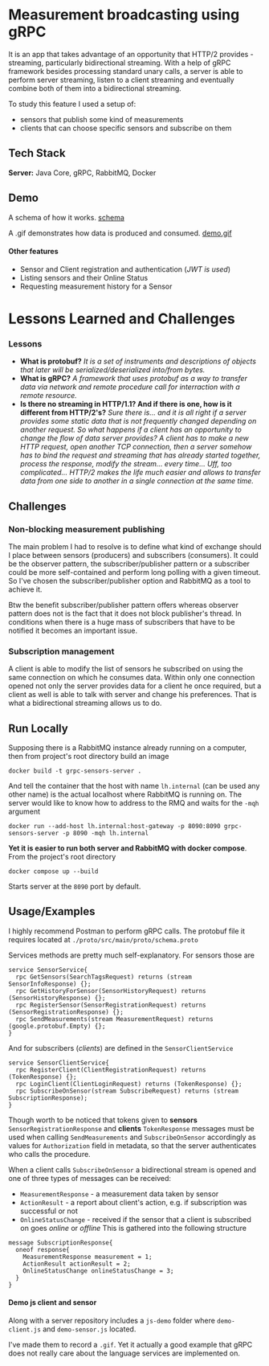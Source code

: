 
# Measurement broadcasting using gRPC

It is an app that takes advantage of an opportunity that HTTP/2 provides - 
streaming, particularly bidirectional streaming. With a help of gRPC 
framework besides processing standard unary calls, a server is able to
perform server streaming, listen to a client streaming and eventually combine both of them 
into a bidirectional streaming.

To study this feature I used a setup of:
- sensors that publish some kind of measurements
- clients that can choose specific sensors and subscribe on them

## Tech Stack

**Server:** Java Core, gRPC, RabbitMQ, Docker

## Demo

A schema of how it works.
[schema](./schema.jpg)

A .gif demonstrates how data is produced and consumed.
[demo.gif](./demo.gif)
#### Other features
- Sensor and Client registration and authentication (*JWT is used*)
- Listing sensors and their Online Status
- Requesting measurement history for a Sensor

# Lessons Learned and Challenges

### Lessons
- **What is protobuf?**
*It is a set of instruments and descriptions of objects that later will be serialized/deserialized into/from bytes.*
- **What is gRPC?**
*A framework that uses protobuf as a way to transfer data via network and remote procedure call
for interraction with a remote resource.*
- **Is there no streaming in HTTP/1.1? And if there is one, how is it different from HTTP/2's?**
*Sure there is... and it is all right if a server provides some static data
that is not frequently changed depending on another request. So what happens 
if a client has an opportunity to change the flow of data server provides? 
A client has to make a new HTTP request, open another TCP connection, then a server
somehow has to bind the request and streaming that has already started 
together, process the response, modify the stream... every time... Uff, too complicated... 
HTTP/2 makes the life much easier and allows to transfer data from one side to another in a single connection at the same time.*

## Challenges
### Non-blocking measurement publishing

The main problem I had to resolve is to define what kind of exchange should I place between
sensors (producers) and subscribers (consumers). It could be the observer pattern, 
the subscriber/publisher pattern or a subscriber could be more self-contained 
and perform long polling with a given timeout. So I've chosen the subscriber/publisher 
option and RabbitMQ as a tool to achieve it.

Btw the benefit subscriber/publisher pattern offers whereas observer pattern does not is the fact that it does 
not block publisher's thread. In conditions when
there is a huge mass of subscribers that have to be notified it becomes an important issue.

### Subscription management

A client is able to modify the list of sensors he subscribed on 
using the same connection on which he consumes data. Within only one connection 
opened not only the server provides data for a client he once required, but a client as well 
is able to talk with server and change his preferences. That is what a bidirectional
streaming allows us to do.


## Run Locally

Supposing there is a RabbitMQ instance already running on a computer, 
then from project's root directory build  an image
```
docker build -t grpc-sensors-server .
```
And tell the container that the host with name `lh.internal` 
(can be used any other name) is the actual localhost where RabbitMQ is running on.
The server would like to know how to address to the RMQ and waits for the `-mqh` argument
```
docker run --add-host lh.internal:host-gateway -p 8090:8090 grpc-sensors-server -p 8090 -mqh lh.internal
```
**Yet it is easier to run both server and RabbitMQ with docker compose**. From the project's root directory
```
docker compose up --build
```
Starts server at the `8090` port by default.


## Usage/Examples

I highly recommend Postman to perform gRPC calls. The protobuf file it requires 
located at `./proto/src/main/proto/schema.proto`

Services methods are pretty much self-explanatory.
For sensors those are

```
service SensorService{
  rpc GetSensors(SearchTagsRequest) returns (stream SensorInfoResponse) {};
  rpc GetHistoryForSensor(SensorHistoryRequest) returns (SensorHistoryResponse) {};
  rpc RegisterSensor(SensorRegistrationRequest) returns (SensorRegistrationResponse) {};
  rpc SendMeasurements(stream MeasurementRequest) returns (google.protobuf.Empty) {};
}
```
And for subscribers (*clients*) are defined in the `SensorClientService`
```
service SensorClientService{
  rpc RegisterClient(ClientRegistrationRequest) returns (TokenResponse) {};
  rpc LoginClient(ClientLoginRequest) returns (TokenResponse) {};
  rpc SubscribeOnSensor(stream SubscribeRequest) returns (stream SubscriptionResponse);
}
```


Though worth to be noticed that tokens given to **sensors** `SensorRegistrationResponse` and **clients**
`TokenResponse` messages must be used when calling  `SendMeasurements` and `SubscribeOnSensor` accordingly as values for `Authorization` field in metadata, so
that the server authenticates who calls the procedure.

When a client calls `SubscribeOnSensor` a bidirectional stream is opened and one of three 
types of messages can be received:
- `MeasurementResponse` - a measurement data taken by sensor
- `ActionResult` - a report about client's action, e.g. if subscription was successful or not
- `OnlineStatusChange` - received if the sensor that a client is subscribed on goes *online* or *offline*
This is gathered into the following structure
```
message SubscriptionResponse{
  oneof response{
    MeasurementResponse measurement = 1;
    ActionResult actionResult = 2;
    OnlineStatusChange onlineStatusChange = 3;
  }
}
```
#### Demo js client and sensor

Along with a server repository includes a 
`js-demo` folder where `demo-client.js` and `demo-sensor.js` located.

I've made them to record a `.gif`. Yet it actually a good example that
gRPC does not really care about the language services are implemented on.
